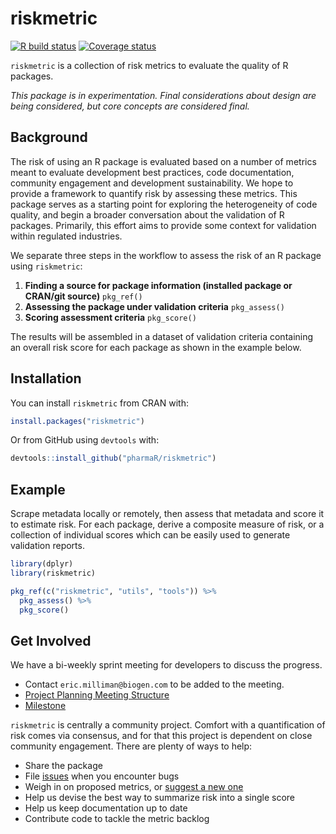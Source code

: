 # riskmetric

[![R build status](https://github.com/pharmaR/riskmetric/workflows/R-CMD-check/badge.svg)](https://github.com/pharmaR/riskmetric/actions?workflow=R-CMD-check)
[![Coverage status](https://codecov.io/gh/pharmaR/riskmetric/branch/master/graph/badge.svg)](https://codecov.io/github/pharmaR/riskmetric?branch=master)
 
`riskmetric` is a collection of risk metrics to evaluate the quality of R
packages.

_This package is in experimentation. Final considerations about design are being
considered, but core concepts are considered final._

## Background

The risk of using an R package is evaluated based on a number of metrics meant
to evaluate development best practices, code documentation, community engagement
and development sustainability. We hope to provide a framework to quantify risk
by assessing these metrics. This package serves as a starting point for
exploring the heterogeneity of code quality, and begin a broader conversation
about the validation of R packages. Primarily, this effort aims to provide some
context for validation within regulated industries.

We separate three steps in the workflow to assess the risk of an R package using `riskmetric`:

1. **Finding a source for package information (installed package or CRAN/git source)** `pkg_ref()`
1. **Assessing the package under validation criteria** `pkg_assess()`
1. **Scoring assessment criteria** `pkg_score()`

The results will be assembled in a dataset of validation criteria containing an
overall risk score for each package as shown in the example below.

## Installation

You can install `riskmetric`  from CRAN with:

```r
install.packages("riskmetric")
```

Or from GitHub using `devtools` with:

```r
devtools::install_github("pharmaR/riskmetric")
```

## Example

Scrape metadata locally or remotely, then assess that metadata and score it to
estimate risk. For each package, derive a composite measure of risk, or a
collection of individual scores which can be easily used to generate validation
reports.

```r
library(dplyr)
library(riskmetric)

pkg_ref(c("riskmetric", "utils", "tools")) %>%
  pkg_assess() %>%
  pkg_score()
```

## Get Involved

We have a bi-weekly sprint meeting for developers to discuss the progress.

* Contact `eric.milliman@biogen.com` to be added to the meeting.
* [Project Planning Meeting Structure](https://github.com/pharmaR/riskmetric/issues/57) 
* [Milestone](https://github.com/pharmaR/riskmetric/milestones)

`riskmetric` is centrally a community project. Comfort with a quantification of
risk comes via consensus, and for that this project is dependent on close
community engagement. There are plenty of ways to help:

- Share the package
- File [issues](https://github.com/pharmaR/riskmetric/issues) when you encounter bugs
- Weigh in on proposed metrics, or [suggest a new one](https://github.com/pharmaR/riskmetric/issues/new?labels=Metric%20Proposal)
- Help us devise the best way to summarize risk into a single score
- Help us keep documentation up to date
- Contribute code to tackle the metric backlog
